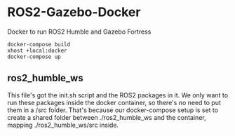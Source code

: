# ROS2-Gazebo-Docker
Docker to run ROS2 Humble and Gazebo Fortress


```
docker-compose build 
xhost +local:docker
docker-compose up
```

## ros2_humble_ws

This file's got the init.sh script and the ROS2 packages in it. We only want to run these packages inside the docker container, so there's no need to put them in a /src folder. That's because our docker-compose setup is set to create a shared folder between ./ros2_humble_ws and the container, mapping ./ros2_humble_ws/src inside.